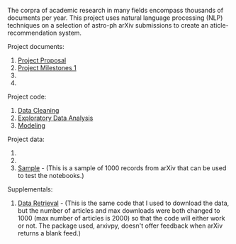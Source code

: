 The corpra of academic research in many fields encompass thousands of documents per year.  This project uses natural language processing (NLP) techniques on a selection of astro-ph arXiv submissions to create an aticle-recommendation system.

Project documents:
1.  <a href='https://github.com/OhThatMisty/astro_categories/blob/master/reports/C2%20Project%20Proposal.pdf'>Project Proposal</a>
2.  <a href='https://github.com/OhThatMisty/astro_categories/blob/master/reports/C2%20Milestones%201.pdf'>Project Milestones 1</a>
3.  <a href=''></a>
4.  <a href=''></a>

Project code:
1.  <a href='https://github.com/OhThatMisty/astro_categories/blob/master/notebooks/ArXiv_cleaning.ipynb'>Data Cleaning</a>
2.  <a href='https://github.com/OhThatMisty/astro_categories/blob/master/notebooks/ArXiv_EDA.ipynb'>Exploratory Data Analysis</a>
3.  <a href='https://github.com/OhThatMisty/astro_categories/blob/master/notebooks/ArXiv_modeling.ipynb'>Modeling</a>

Project data:
1.  <a href=''></a>
2.  <a href=''></a>
3.  <a href='https://github.com/OhThatMisty/astro_categories/blob/master/data/astro_yourtestdata_1k.csv'>Sample</a> - (This is a sample of 1000 records from arXiv that can be used to test the notebooks.)

Supplementals:
1.  <a href='https://github.com/OhThatMisty/astro_categories/blob/master/notebooks/ArXiv_data_usertest.ipynb'>Data Retrieval</a> - (This is the same code that I used to download the data, but the number of articles and max downloads were both changed to 1000 (max number of articles is 2000) so that the code will either work or not.  The package used, arxivpy, doesn't offer feedback when arXiv returns a blank feed.)
